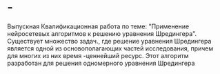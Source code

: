 # -
Выпускная Квалификационная работа по теме: "Применение нейросетевых алгоритмов к решению уравнения Шредингера". Существует множество задач., где решение уравнения Шредингера является одной из основополагающих частей исследования, причем для многих из них время -ценнейший ресурс. Этот алгоритм разработан для решения одномерного уравнения Шредингера 
